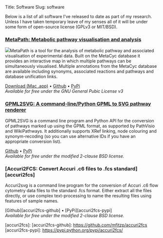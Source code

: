 Title: Software
Slug: software

Below is a list of all software I've released to date as part of my research. Unless I have taken
temporary leave of my senses all of it will be under some form of open-source
license (GPLv3 or MIT/BSD).


### [MetaPath: Metabolic pathway visualisation and analysis][metapath]  
<img src="/static/images/software/metapath_0.5.1_screenshot_sm.png" class="inline left">MetaPath is a tool for the analysis of metabolic pathway and associated
visualisation of experimental data. Built on the MetaCyc database it provides
an interactive map in which multiple pathways can be simultaneously visualised.
Multiple annotations from the MetaCyc database are available including synonyms,
associated reactions and pathways and database unification links.

[Download (Mac .app)][metapath-download-mac] &bull; [Github][metapath-github] &bull; [PyPi][metapath-pypi]  
*Available for free under the GNU General Pubic License v3*

### [GPML2SVG: A command-line/Python GPML to SVG pathway renderer][gpml2svg]
GPML2SVG is a command line program and Python API for the conversion of pathways marked up using the GPML format, as supported by PathVisio and WikiPathways. It additionally
supports XRef linking, node colouring and synonym-recoding (so you can use alternative IDs if you have an appropriate conversion list). 

[Github][gpml2svg-github] &bull; [PyPi][gpml2svg-pypi]  
*Available for free under the modified 2-clause BSD license.*

### [Accuri2FCS: Convert Accuri .c6 files to .fcs standard][accuri2fcs]
Accuri2svg is a command line program for the conversion of Accuri .c6 flow cytometry data files to the standard .fcs format. Either extract all the files directly, or use complex text-processing to name the resulting files using features of sample names.

[Github][accuri2fcs-github] &bull; [PyPi][accuri2fcs-pypi]  
*Available for free under the modified 2-clause BSD license.*



[metapath]: http://martinfitzpatrick.name/blog/metapath-v0.5.1-released
[metapath-download-mac]: http://download.martinfitzpatrick.name/MetaPath.dmg
[metapath-github]: https://github.com/mfitzp/metapath
[metapath-pypi]: https://pypi.python.org/pypi/metapath/

[gpml2svg]: http://martinfitzpatrick.name/article/gpml2svg-a-command-line-svg-renderer-for-gpml-pathways-released
[gpml2svg-github]: https://github.com/mfitzp/gpml2svg
[gpml2svg-pypi]: https://pypi.python.org/pypi/gpml2svg/

[accuri2fcs]:
[accuri2fcs-github]: https://github.com/mfitzp/accuri2fcs
[accuri2fcs-pypi]: https://pypi.python.org/pypi/accuri2fcs/






